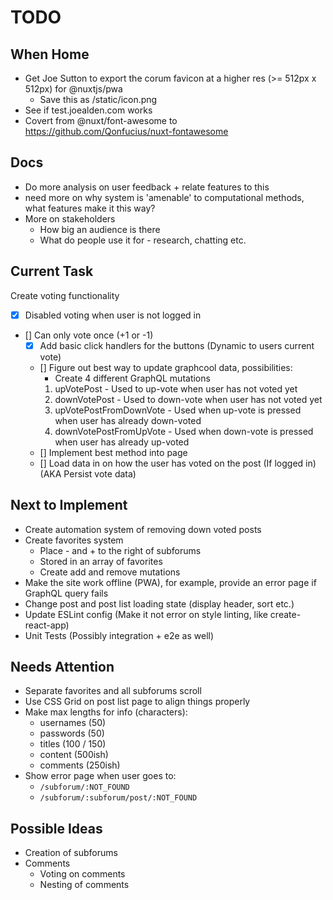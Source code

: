 # TODO

## When Home
- Get Joe Sutton to export the corum favicon at a higher res (>= 512px x 512px) for @nuxtjs/pwa
  - Save this as /static/icon.png
- See if test.joealden.com works
- Covert from @nuxt/font-awesome to https://github.com/Qonfucius/nuxt-fontawesome

## Docs
- Do more analysis on user feedback + relate features to this
- need more on why system is 'amenable' to computational methods, what features make it this way?
- More on stakeholders
  - How big an audience is there
  - What do people use it for - research, chatting etc.

## Current Task
Create voting functionality
- [x] Disabled voting when user is not logged in
- [] Can only vote once (+1 or -1)
  - [x] Add basic click handlers for the buttons (Dynamic to users current vote)
  - [] Figure out best way to update graphcool data, possibilities:
    - Create 4 different GraphQL mutations
    1) upVotePost - Used to up-vote when user has not voted yet
    1) downVotePost - Used to down-vote when user has not voted yet
    1) upVotePostFromDownVote - Used when up-vote is pressed when user has already down-voted
    1) downVotePostFromUpVote - Used when down-vote is pressed when user has already up-voted
  - [] Implement best method into page
  - [] Load data in on how the user has voted on the post (If logged in) (AKA Persist vote data)

## Next to Implement
- Create automation system of removing down voted posts
- Create favorites system
  - Place - and + to the right of subforums
  - Stored in an array of favorites
  - Create add and remove mutations
- Make the site work offline (PWA), for example, provide an error page if GraphQL query fails
- Change post and post list loading state (display header, sort etc.)
- Update ESLint config (Make it not error on style linting, like create-react-app)
- Unit Tests (Possibly integration + e2e as well)

## Needs Attention
- Separate favorites and all subforums scroll
- Use CSS Grid on post list page to align things properly
- Make max lengths for info (characters):
  - usernames (50)
  - passwords (50)
  - titles (100 / 150)
  - content (500ish)
  - comments (250ish)
- Show error page when user goes to:
  - `/subforum/:NOT_FOUND`
  - `/subforum/:subforum/post/:NOT_FOUND`

## Possible Ideas
- Creation of subforums
- Comments
  - Voting on comments
  - Nesting of comments
